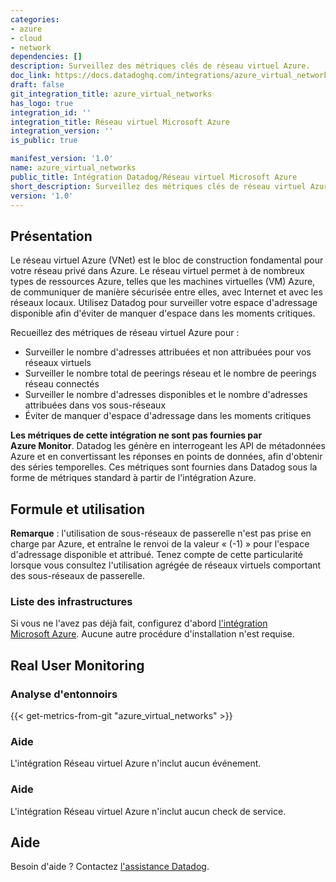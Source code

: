 ```yaml
---
categories:
- azure
- cloud
- network
dependencies: []
description: Surveillez des métriques clés de réseau virtuel Azure.
doc_link: https://docs.datadoghq.com/integrations/azure_virtual_networks/
draft: false
git_integration_title: azure_virtual_networks
has_logo: true
integration_id: ''
integration_title: Réseau virtuel Microsoft Azure
integration_version: ''
is_public: true

manifest_version: '1.0'
name: azure_virtual_networks
public_title: Intégration Datadog/Réseau virtuel Microsoft Azure
short_description: Surveillez des métriques clés de réseau virtuel Azure.
version: '1.0'
---
```


<!--  SOURCED FROM https://github.com/DataDog/dogweb -->
## Présentation

Le réseau virtuel Azure (VNet) est le bloc de construction fondamental pour votre réseau privé dans Azure. Le réseau virtuel permet à de nombreux types de ressources Azure, telles que les machines virtuelles (VM) Azure, de communiquer de manière sécurisée entre elles, avec Internet et avec les réseaux locaux. Utilisez Datadog pour surveiller votre espace d'adressage disponible afin d'éviter de manquer d'espace dans les moments critiques.

Recueillez des métriques de réseau virtuel Azure pour :

* Surveiller le nombre d'adresses attribuées et non attribuées pour vos réseaux virtuels
* Surveiller le nombre total de peerings réseau et le nombre de peerings réseau connectés
* Surveiller le nombre d'adresses disponibles et le nombre d'adresses attribuées dans vos sous-réseaux
* Éviter de manquer d'espace d'adressage dans les moments critiques

**Les métriques de cette intégration ne sont pas fournies par Azure Monitor**. Datadog les génère en interrogeant les API de métadonnées Azure et en convertissant les réponses en points de données, afin d'obtenir des séries temporelles. Ces métriques sont fournies dans Datadog sous la forme de métriques standard à partir de l'intégration Azure.

## Formule et utilisation

**Remarque** : l'utilisation de sous-réseaux de passerelle n'est pas prise en charge par Azure, et entraîne le renvoi de la valeur « (-1) » pour l'espace d'adressage disponible et attribué. Tenez compte de cette particularité lorsque vous consultez l'utilisation agrégée de réseaux virtuels comportant des sous-réseaux de passerelle.

### Liste des infrastructures

Si vous ne l'avez pas déjà fait, configurez d'abord [l'intégration Microsoft Azure][1]. Aucune autre procédure d'installation n'est requise.

## Real User Monitoring
### Analyse d'entonnoirs
{{< get-metrics-from-git "azure_virtual_networks" >}}


### Aide
L'intégration Réseau virtuel Azure n'inclut aucun événement.

### Aide
L'intégration Réseau virtuel Azure n'inclut aucun check de service.

## Aide
Besoin d'aide ? Contactez [l'assistance Datadog][3].

[1]: https://docs.datadoghq.com/fr/integrations/azure/
[2]: https://github.com/DataDog/dogweb/blob/prod/integration/azure_virtual_networks/azure_virtual_networks_metadata.csv
[3]: https://docs.datadoghq.com/fr/help/
